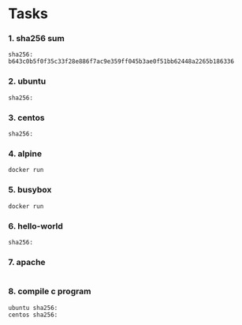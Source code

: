 Tasks
===
### 1. sha256 sum 
```
sha256: b643c0b5f0f35c33f28e886f7ac9e359ff045b3ae0f51bb62448a2265b186336 
```

### 2. ubuntu
```
sha256:
```

### 3. centos
```
sha256:
```

### 4. alpine
```
docker run
```

### 5. busybox
```
docker run
```

### 6. hello-world
```
sha256:
```


### 7. apache
```

```

### 8. compile c program
```
ubuntu sha256:
centos sha256:
```
